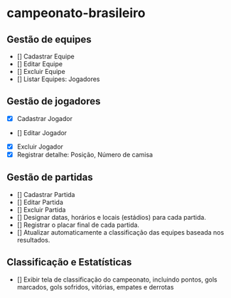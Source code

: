 # campeonato-brasileiro

## Gestão de equipes

- [] Cadastrar Equipe
- [] Editar Equipe
- [] Excluir Equipe
- [] Listar Equipes: Jogadores

## Gestão de jogadores

- [x] Cadastrar Jogador
- [] Editar Jogador
- [x] Excluir Jogador
- [x] Registrar detalhe: Posição, Número de camisa

## Gestão de partidas

- [] Cadastrar Partida
- [] Editar Partida
- [] Excluir Partida
- [] Designar datas, horários e locais (estádios) para cada partida.
- [] Registrar o placar final de cada partida.
- [] Atualizar automaticamente a classificação das equipes baseada nos resultados.

## Classificação e Estatísticas

- [] Exibir tela de classificação do campeonato, incluindo pontos, gols marcados, gols sofridos, vitórias, empates e derrotas
